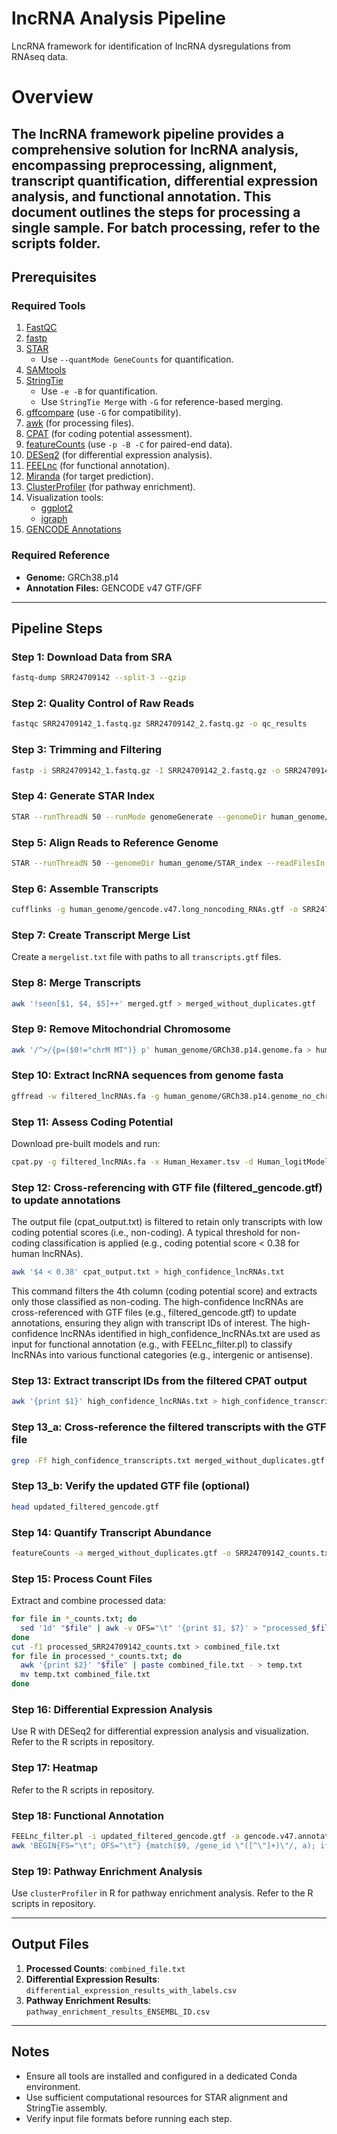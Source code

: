 # lncRNA Analysis Pipeline
LncRNA framework for identification of lncRNA dysregulations from RNAseq data.

# Overview
The lncRNA framework pipeline provides a comprehensive solution for lncRNA analysis, encompassing preprocessing, alignment, transcript quantification, differential expression analysis, and functional annotation. This document outlines the steps for processing a single sample. For batch processing, refer to the scripts folder.
---

## Prerequisites

### Required Tools
1. [FastQC](https://github.com/s-andrews/FastQC)
2. [fastp](https://github.com/OpenGene/fastp)
3. [STAR](https://github.com/alexdobin/STAR)
   - Use `--quantMode GeneCounts` for quantification.
4. [SAMtools](http://www.htslib.org/)
5. [StringTie](https://github.com/gpertea/stringtie)
   - Use `-e -B` for quantification.
   - Use `StringTie Merge` with `-G` for reference-based merging.
6. [gffcompare](https://github.com/gpertea/gffcompare) (use `-G` for compatibility).
7. [awk](https://www.gnu.org/software/gawk/) (for processing files).
8. [CPAT](https://pypi.org/project/CPAT/) (for coding potential assessment).
9. [featureCounts](https://subread.sourceforge.net/featureCounts.html) (use `-p -B -C` for paired-end data).
10. [DESeq2](https://bioconductor.org/packages/devel/bioc/vignettes/DESeq2/inst/doc/DESeq2.html) (for differential expression analysis).
11. [FEELnc](https://github.com/tderrien/FEELnc) (for functional annotation).
12. [Miranda](https://github.com/hacktrackgnulinux/miranda) (for target prediction).
13. [ClusterProfiler](https://github.com/YuLab-SMU/clusterProfiler) (for pathway enrichment).
14. Visualization tools:
    - [ggplot2](https://ggplot2.tidyverse.org/)
    - [igraph](https://igraph.org/)
15. [GENCODE Annotations](https://www.gencodegenes.org/human/)

### Required Reference
- **Genome:** GRCh38.p14
- **Annotation Files:** GENCODE v47 GTF/GFF

---

## Pipeline Steps

### Step 1: Download Data from SRA
```bash
fastq-dump SRR24709142 --split-3 --gzip
```

### Step 2: Quality Control of Raw Reads
```bash
fastqc SRR24709142_1.fastq.gz SRR24709142_2.fastq.gz -o qc_results
```

### Step 3: Trimming and Filtering
```bash
fastp -i SRR24709142_1.fastq.gz -I SRR24709142_2.fastq.gz -o SRR24709142_1_clean.fastq.gz -O SRR24709142_2_clean.fastq.gz -h SRR24709142_report.html --trim_poly_g --cut_mean_quality 20 --length_required 50
```

### Step 4: Generate STAR Index
```bash
STAR --runThreadN 50 --runMode genomeGenerate --genomeDir human_genome/STAR_index --genomeFastaFiles human_genome/GRCh38.p14.genome.fa --sjdbGTFfile human_genome/gencode.v47.long_noncoding_RNAs.gtf
```

### Step 5: Align Reads to Reference Genome
```bash
STAR --runThreadN 50 --genomeDir human_genome/STAR_index --readFilesIn SRR24709142_1_clean.fastq.gz SRR24709142_2_clean.fastq.gz --readFilesCommand zcat --outSAMtype BAM SortedByCoordinate --outFileNamePrefix SRR24709142_ --quantMode TranscriptomeSAM GeneCounts --outSAMstrandField intronMotif
```

### Step 6: Assemble Transcripts
```bash
cufflinks -g human_genome/gencode.v47.long_noncoding_RNAs.gtf -o SRR24709142_cufflinks_out -p 8 SRR24709142_Aligned.sortedByCoord.out.bam
```

### Step 7: Create Transcript Merge List
Create a `mergelist.txt` file with paths to all `transcripts.gtf` files.

### Step 8: Merge Transcripts
```bash
awk '!seen[$1, $4, $5]++' merged.gtf > merged_without_duplicates.gtf
```

### Step 9: Remove Mitochondrial Chromosome
```bash
awk '/^>/{p=($0!="chrM MT")} p' human_genome/GRCh38.p14.genome.fa > human_genome/GRCh38.p14.genome_no_chrM.fa
```
### Step 10: Extract lncRNA sequences from genome fasta
```bash
gffread -w filtered_lncRNAs.fa -g human_genome/GRCh38.p14.genome_no_chrM.fa merged_without_duplicates.gtf
```

### Step 11: Assess Coding Potential
Download pre-built models and run:
```bash
cpat.py -g filtered_lncRNAs.fa -x Human_Hexamer.tsv -d Human_logitModel.RData -o cpat_output.txt
```
### Step 12: Cross-referencing with GTF file (filtered_gencode.gtf) to update annotations
The output file (cpat_output.txt) is filtered to retain only transcripts with low coding potential scores (i.e., non-coding). A typical threshold for non-coding classification is applied (e.g., coding potential score < 0.38 for human lncRNAs).
```bash
awk '$4 < 0.38' cpat_output.txt > high_confidence_lncRNAs.txt
```
This command filters the 4th column (coding potential score) and extracts only those classified as non-coding. The high-confidence lncRNAs are cross-referenced with GTF files (e.g., filtered_gencode.gtf) to update annotations, ensuring they align with transcript IDs of interest. The high-confidence lncRNAs identified in high_confidence_lncRNAs.txt are used as input for functional annotation (e.g., with FEELnc_filter.pl) to classify lncRNAs into various functional categories (e.g., intergenic or antisense).

### Step 13: Extract transcript IDs from the filtered CPAT output
```bash
awk '{print $1}' high_confidence_lncRNAs.txt > high_confidence_transcripts.txt
```
### Step 13_a: Cross-reference the filtered transcripts with the GTF file
```bash
grep -Ff high_confidence_transcripts.txt merged_without_duplicates.gtf > updated_filtered_gencode.gtf
```
### Step 13_b: Verify the updated GTF file (optional)
```bash
head updated_filtered_gencode.gtf
```

### Step 14: Quantify Transcript Abundance
```bash
featureCounts -a merged_without_duplicates.gtf -o SRR24709142_counts.txt -T 8 -p -B -C SRR24709142_Aligned.sortedByCoord.out.bam
```

### Step 15: Process Count Files
Extract and combine processed data:
```bash
for file in *_counts.txt; do
  sed '1d' "$file" | awk -v OFS="\t" '{print $1, $7}' > "processed_$file"
done
cut -f1 processed_SRR24709142_counts.txt > combined_file.txt
for file in processed_*_counts.txt; do
  awk '{print $2}' "$file" | paste combined_file.txt - > temp.txt
  mv temp.txt combined_file.txt
done
```

### Step 16: Differential Expression Analysis
Use R with DESeq2 for differential expression analysis and visualization. Refer to the R scripts in repository.

### Step 17: Heatmap
Refer to the R scripts in repository.

### Step 18: Functional Annotation
```bash
FEELnc_filter.pl -i updated_filtered_gencode.gtf -a gencode.v47.annotation.gtf -b transcript_biotype=protein_coding -l > candidate_lncRNA.gtf
awk 'BEGIN{FS="\t"; OFS="\t"} {match($9, /gene_id \"([^\"]+)\"/, a); if (a[1] != "") print a[1]}' candidate_lncRNA.gtf | sort | uniq > lncRNA_target_genes.txt
```

### Step 19: Pathway Enrichment Analysis
Use `clusterProfiler` in R for pathway enrichment analysis. Refer to the R scripts in repository.

---

## Output Files
1. **Processed Counts**: `combined_file.txt`
2. **Differential Expression Results**: `differential_expression_results_with_labels.csv`
3. **Pathway Enrichment Results**: `pathway_enrichment_results_ENSEMBL_ID.csv`

---

## Notes
- Ensure all tools are installed and configured in a dedicated Conda environment.
- Use sufficient computational resources for STAR alignment and StringTie assembly.
- Verify input file formats before running each step.
